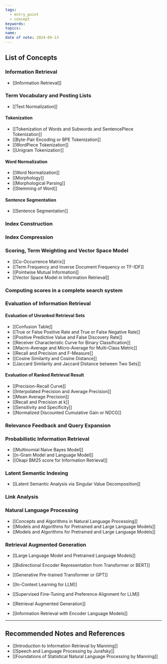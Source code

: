 ```yaml
---
tags:
  - entry_point
  - concept
keywords: 
topics: 
name: 
date of note: 2024-09-13
---
```


## List of Concepts



### Information Retrieval

- [[Information Retrieval]]

### Term Vocabulary and Posting Lists

- [[Text Normalization]]

#### Tokenization

- [[Tokenization of Words and Subwords and SentencePiece Tokenization]]
- [[Byte-Pair Encoding or BPE Tokenization]]
- [[WordPiece Tokenization]]
- [[Unigram Tokenization]]

#### Word Normalization

- [[Word Normalization]]
- [[Morphology]]
- [[Morphological Parsing]]
- [[Stemming of Word]]

#### Sentence Segmentation

- [[Sentence Segmentation]]


### Index Construction



### Index Compression




### Scoring, Term Weighting and Vector Space Model

- [[Co-Occurrence Matrix]]
- [[Term Frequency and Inverse Document Frequency or TF-IDF]]
- [[Pointwise Mutual Information]]
- [[Vector Space Model in Information Retrieval]]

### Computing scores in a complete search system




### Evaluation of Information Retrieval

#### Evaluation of Unranked Retrieval Sets

- [[Confusion Table]]
- [[True or False Positive Rate and True or False Negative Rate]]
- [[Positive Predictive Value and False Discovery Rate]]
- [[Receiver Characteristic Curve for Binary Classification]]
- [[Macro-Average and Micro-Average for Multi-Class Metric]]
- [[Recall and Precision and F-Measure]]
- [[Cosine Similarity and Cosine Distance]]
- [[Jaccard Similarity and Jaccard Distance between Two Sets]]

#### Evaluation of Ranked Retrieval Result

- [[Precision-Recall Curve]]
- [[Interpolated Precision and Average Precision]]
- [[Mean Average Precision]]
- [[Recall and Precision at k]]
- [[Sensitivity and Specificity]]
- [[Normalized Discounted Cumulative Gain or NDCG]]


### Relevance Feedback and Query Expansion




### Probabilistic Information Retrieval

- [[Multinomial Naive Bayes Model]]
- [[n-Gram Model and Language Model]]
- [[Okapi BM25 score for Information Retrieval]]


### Latent Semantic Indexing

- [[Latent Semantic Analysis via Singular Value Decomposition]]

### Link Analysis



### Natural Language Processing

- [[Concepts and Algorithms in Natural Language Processing]]
- [[Models and Algorithms for Pretrained and Large Language Models]]
- [[Models and Algorithms for Pretrained and Large Language Models]]
### Retrieval Augmented Generation

- [[Large Language Model and Pretrained Language Models]]
- [[Bidirectional Encoder Representation from Transformer or BERT]]
- [[Generative Pre-trained Transformer or GPT]]
- [[In-Context Learning for LLM]]
- [[Supervised Fine-Tuning and Preference Alignment for LLM]]

- [[Retrieval Augmented Generation]]
- [[Information Retrieval with Encoder Language Models]]




-----------
##  Recommended Notes and References


- [[Introduction to Information Retrieval by Manning]]
- [[Speech and Language Processing by Jurafsky]]
- [[Foundations of Statistical Natural Language Processing by Manning]]